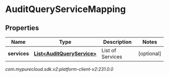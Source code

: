 # AuditQueryServiceMapping


## Properties

| Name | Type | Description | Notes |
| ------------ | ------------- | ------------- | ------------- |
| **services** | [**List&lt;AuditQueryService&gt;**](AuditQueryService) | List of Services |  [optional] |




_com.mypurecloud.sdk.v2:platform-client-v2:231.0.0_
